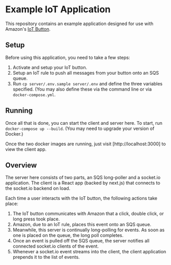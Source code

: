 # Example IoT Application

This repository contains an example application designed for use with Amazon's [IoT Button](https://aws.amazon.com/iotbutton/).

## Setup

Before using this application, you need to take a few steps:

1. Activate and setup your IoT button.
2. Setup an IoT rule to push all messages from your button onto an SQS queue.
3. Run `cp server/.env.sample server/.env` and define the three variables specified. (You may also define these via the command line or via `docker-compose.yml`.

## Running

Once all that is done, you can start the client and server here. To start, run `docker-compose up --build`. (You may need to upgrade your version of Docker.)

Once the two docker images are running, just visit [http://localhost:3000] to view the client app.

## Overview

The server here consists of two parts, an SQS long-poller and a socket.io application. The client is a React app (backed by next.js) that connects to the socket.io backend on load.

Each time a user interacts with the IoT button, the following actions take place:

1. The IoT button communicates with Amazon that a click, double click, or long press took place.
2. Amazon, due to an IoT rule, places this event onto an SQS queue.
3. Meanwhile, this server is continually long-polling for events. As soon as one is placed on the queue, the long poll completes.
4. Once an event is pulled off the SQS queue, the server notifies all connected socket.io clients of the event.
5. Whenever a socket.io event streams into the client, the client application prepends it to the list of events.
